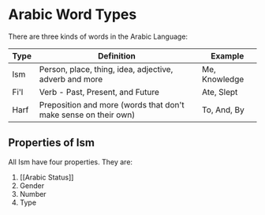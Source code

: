   # Arabic Word Types
There are three kinds of words in the Arabic Language:

| Type | Definition                                                      | Example       |
| ---- | --------------------------------------------------------------- | ------------- |
| Ism  | Person, place, thing, idea, adjective, adverb and more          | Me, Knowledge |
| Fi'l | Verb - Past, Present, and Future                                | Ate, Slept    |
| Harf | Preposition and more (words that don't make sense on their own) | To, And, By   |


## Properties of Ism
All Ism have four properties. They are:
1. [[Arabic Status]]
2. Gender
3. Number
4. Type
